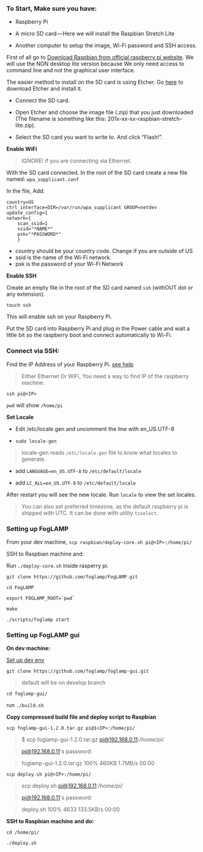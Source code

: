 
### To Start, Make sure you have:

* Raspberry Pi 

* A micro SD card — Here we will install the Raspbian Stretch Lite

* Another computer to setup the image, Wi-Fi password and SSH access.


First of all go to [Download Raspbian from official raspberry pi website](https://www.raspberrypi.org/downloads/raspbian/). We will use the NON desktop lite version because We only need access to command line and not the graphical user interface.

The easier method to install on the SD card is using Etcher. Go [here](https://etcher.io/) to download Etcher and install it. 

* Connect the SD card.

* Open Etcher and choose the image file (.zip) that you just downloaded (The filename is something like this: 201x-xx-xx-raspbian-stretch-lite.zip).

* Select the SD card you want to write to. And click “Flash!”.

**Enable WiFi**

> IGNORE! if you are connecting via Ethernet.

With the SD card connected. In the root of the SD card create a new file named: `wpa_supplicant.conf`

In the file, Add:

```
country=US
ctrl_interface=DIR=/var/run/wpa_supplicant GROUP=netdev update_config=1 
network={ 
    scan_ssid=1 
    ssid="*NAME*" 
    psk="*PASSWORD*" 
    }
```

* country should be your country code. Change if you are outside of US
* ssid is the name of the Wi-Fi network.
* psk is the password of your Wi-Fi Network

**Enable SSH**

Create an empty file in the root of the SD card named `ssh` (withOUT dot or any extension). 

`touch ssh`

This will enable ssh on your Raspberry Pi.

Put the SD card into Raspberry Pi and plug in the Power cable and wait a little bit so the raspberry boot and connect automatically to Wi-Fi.


### Connect via SSH:

Find the IP Address of your Raspberry Pi. [see help](https://www.raspberrypi.org/documentation/remote-access/ip-address.md)

> Either Ethernet Or WiFi, You need a way to find IP of the raspberry machine.

`ssh pi@<IP>`

`pwd` will show `/home/pi`

**Set Locale**

* Edit /etc/locale.gen and uncomment the line with en_US.UTF-8

* `sudo locale-gen`

> locale-gen reads `/etc/locale.gen` file to know what locales to generate. 

* add `LANGUAGE=en_US.UTF-8` to `/etc/default/locale`

* add `LC_ALL=en_US.UTF-8` to `/etc/default/locale`

After restart you will see the new locale. Run `locale` to view the set locales. 

> You can also set preferred timezone, as the default raspberry pi is shipped with UTC. It can be done with utility `tzselect`.

### Setting up FogLAMP

From your dev machine, `scp raspbian/deploy-core.sh pi@<IP>:/home/pi/`

SSH to Raspbian machine and:

Run `./deploy-core.sh` inside rasperry pi.


```
git clone https://github.com/foglamp/FogLAMP.git

cd FogLAMP

export FOGLAMP_ROOT=`pwd`

make

./scripts/foglamp start
```

### Setting up FogLAMP gui

**On dev machine:**

[Set up dev env](https://github.com/foglamp/foglamp-gui#prerequisites)

`git clone https://github.com/foglamp/foglamp-gui.git` 

> default will be on develop branch

`cd foglamp-gui/`

run `./build.sh`

**Copy compressed build file and deploy script to Raspbian**

`scp foglamp-gui-1.2.0.tar.gz pi@1<IP>:/home/pi/`

> $ scp foglamp-gui-1.2.0.tar.gz pi@192.168.0.11:/home/pi/

> pi@192.168.0.11's password:

> foglamp-gui-1.2.0.tar.gz    100%  460KB   1.7MB/s   00:00


`scp deploy.sh pi@<IP>:/home/pi/`

> scp deploy.sh pi@192.168.0.11:/home/pi/

> pi@192.168.0.11's password:

> deploy.sh                   100% 4633   133.5KB/s   00:00


**SSH to Raspbian machine and do:**

`cd /home/pi/`

`./deploy.sh`
